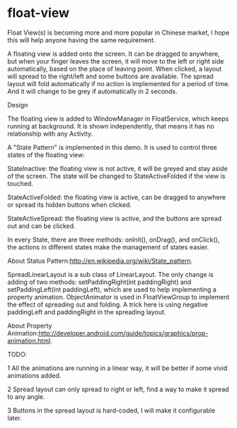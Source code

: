float-view
==========
Float View(s) is becoming more and more popular in Chinese market, I hope this will help anyone having the same requirement.

A floating view is added onto the screen. It can be dragged to anywhere, but when your finger leaves the screen, it will move to the left or right side automatically, based on the place of leaving point. When clicked, a layout will spread to the right/left and some buttons are available. The spread layout will fold automatically if no action is implemented for a period of time. And it will change to be grey if automatically in 2 seconds.

Design

The floating view is added to WindowManager in FloatService, which keeps running at background. It is shown independently, that means it has no relationship with any Activity.

A "State Pattern" is implemented in this demo. It is used to control three states of the floating view:

StateInactive: the floating view is not active, it will be greyed and stay aside of the screen. The state will be changed to StateActiveFolded if the view is touched.

StateActiveFolded: the floating view is active, can be dragged to anywhere or spread its hidden buttons when clicked.

StateActiveSpread: the floating view is active, and the buttons are spread out and can be clicked.

In every State, there are three methods: onInit(), onDrag(), and onClick(), the actions in different states make the management of states easier.

About Status Pattern:http://en.wikipedia.org/wiki/State_pattern.

SpreadLinearLayout is a sub class of LinearLayout.
The only change is adding of two methods: setPaddingRight(int paddingRight) and setPaddingLeft(int paddingLeft), which are used to help implementing a property animation.
ObjectAnimator is used in FloatViewGroup to implement the effect of spreading out and folding. A trick here is using negative paddingLeft and paddingRight in the spreading layout.

About Property Animation:http://developer.android.com/guide/topics/graphics/prop-animation.html.

TODO:

1  All the animations are running in a linear way, it will be better if some vivid animations added.

2  Spread layout can only spread to right or left, find a way to make it spread to any angle.

3  Buttons in the spread layout is hard-coded, I will make it configurable later.

